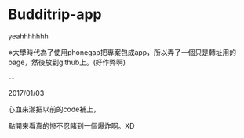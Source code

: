 Budditrip-app
=============
yeahhhhhhh

※大學時代為了使用phonegap把專案包成app，所以弄了一個只是轉址用的page，然後放到github上。(好作弊啊)

-- 

2017/01/03

心血來潮把以前的code補上，

點開來看真的慘不忍睹到一個爆炸啊。XD
